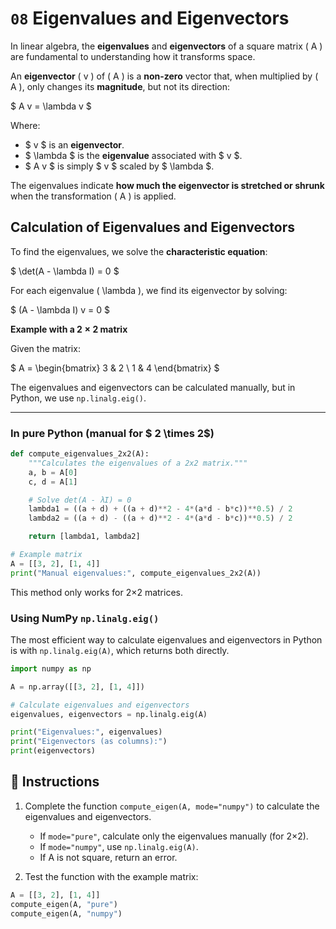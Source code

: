 # `08` Eigenvalues and Eigenvectors  

In linear algebra, the **eigenvalues** and **eigenvectors** of a square matrix \( A \) are fundamental to understanding how it transforms space.

An **eigenvector** \( v \) of \( A \) is a **non-zero** vector that, when multiplied by \( A \), only changes its **magnitude**, but not its direction:

$
A v = \lambda v
$

Where:
- $ v $ is an **eigenvector**.
- $ \lambda $ is the **eigenvalue** associated with $ v $.
- $ A v $ is simply $ v $ scaled by $ \lambda $.

The eigenvalues indicate **how much the eigenvector is stretched or shrunk** when the transformation \( A \) is applied.

## Calculation of Eigenvalues and Eigenvectors  

To find the eigenvalues, we solve the **characteristic equation**:

$
\det(A - \lambda I) = 0
$

For each eigenvalue \( \lambda \), we find its eigenvector by solving:

$
(A - \lambda I) v = 0
$

**Example with a $2 \times 2$ matrix**  

Given the matrix:

$
A = \begin{bmatrix} 3 & 2 \\ 1 & 4 \end{bmatrix}
$

The eigenvalues and eigenvectors can be calculated manually, but in Python, we use `np.linalg.eig()`.

---

### **In pure Python (manual for $ 2 \times 2$)**
```python
def compute_eigenvalues_2x2(A):
    """Calculates the eigenvalues of a 2x2 matrix."""
    a, b = A[0]
    c, d = A[1]

    # Solve det(A - λI) = 0
    lambda1 = ((a + d) + ((a + d)**2 - 4*(a*d - b*c))**0.5) / 2
    lambda2 = ((a + d) - ((a + d)**2 - 4*(a*d - b*c))**0.5) / 2

    return [lambda1, lambda2]

# Example matrix
A = [[3, 2], [1, 4]]
print("Manual eigenvalues:", compute_eigenvalues_2x2(A))
```

This method only works for 2×2 matrices.

### Using NumPy `np.linalg.eig()`
The most efficient way to calculate eigenvalues and eigenvectors in Python is with `np.linalg.eig(A)`, which returns both directly.

```python
import numpy as np

A = np.array([[3, 2], [1, 4]])

# Calculate eigenvalues and eigenvectors
eigenvalues, eigenvectors = np.linalg.eig(A)

print("Eigenvalues:", eigenvalues)
print("Eigenvectors (as columns):")
print(eigenvectors)
```

## 📝 Instructions

1. Complete the function `compute_eigen(A, mode="numpy")` to calculate the eigenvalues and eigenvectors.

    - If `mode="pure"`, calculate only the eigenvalues manually (for 2×2).
    - If `mode="numpy"`, use `np.linalg.eig(A)`.
    - If A is not square, return an error.

2. Test the function with the example matrix:

```python
A = [[3, 2], [1, 4]]
compute_eigen(A, "pure")
compute_eigen(A, "numpy")
```
